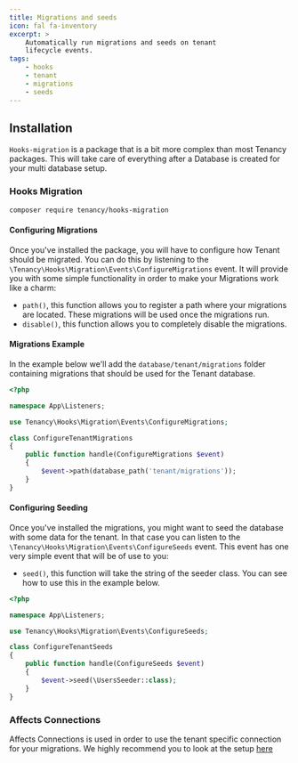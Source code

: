 ```yaml
---
title: Migrations and seeds
icon: fal fa-inventory
excerpt: >
    Automatically run migrations and seeds on tenant
    lifecycle events.
tags:
    - hooks
    - tenant
    - migrations
    - seeds
---
```


## Installation
`Hooks-migration` is a package that is a bit more complex than most Tenancy packages. This will take care of everything after a Database is created for your multi database setup.


### Hooks Migration
```bash
composer require tenancy/hooks-migration
```

#### Configuring Migrations
Once you've installed the package, you will have to configure how Tenant should be migrated. You can do this by listening to the `\Tenancy\Hooks\Migration\Events\ConfigureMigrations` event. It will provide you with some simple functionality in order to make your Migrations work like a charm:
- `path()`, this function allows you to register a path where your migrations are located. These migrations will be used once the migrations run.
- `disable()`, this function allows you to completely disable the migrations.

#### Migrations Example
In the example below we'll add the `database/tenant/migrations` folder containing migrations that should be used for the Tenant database.

```php
<?php

namespace App\Listeners;

use Tenancy\Hooks\Migration\Events\ConfigureMigrations;

class ConfigureTenantMigrations
{
    public function handle(ConfigureMigrations $event)
    {
        $event->path(database_path('tenant/migrations'));
    }
}
```

#### Configuring Seeding
Once you've installed the migrations, you might want to seed the database with some data for the tenant. In that case you can listen to the `\Tenancy\Hooks\Migration\Events\ConfigureSeeds` event. This event has one very simple event that will be of use to you:
- `seed()`, this function will take the string of the seeder class. You can see how to use this in the example below.

```php
<?php

namespace App\Listeners;

use Tenancy\Hooks\Migration\Events\ConfigureSeeds;

class ConfigureTenantSeeds
{
    public function handle(ConfigureSeeds $event)
    {
        $event->seed(\UsersSeeder::class);
    }
}
```

### Affects Connections
Affects Connections is used in order to use the tenant specific connection for your migrations. We highly recommend you to look at the setup [here](affects-connections)
